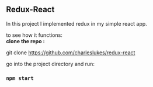 ## Redux-React
In this project I implemented redux in my simple react 
app.


to see how it functions:      
__clone the repo :__    

git clone https://github.com/charleslukes/redux-react     

go into the project directory and run:
### `npm start`
